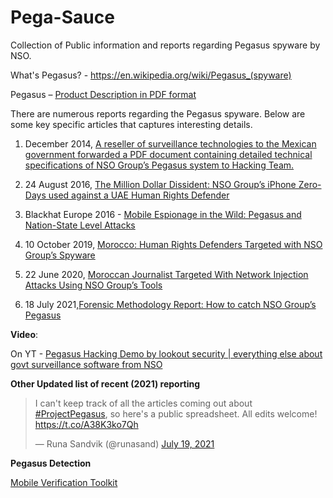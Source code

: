 # Pega-Sauce

Collection of Public information and reports regarding Pegasus spyware by NSO.

What's Pegasus? - https://en.wikipedia.org/wiki/Pegasus_(spyware)

Pegasus – [Product Description in PDF format](https://s3.documentcloud.org/documents/4599753/NSO-Pegasus.pdf)

There are numerous reports regarding the Pegasus spyware. Below are some key specific articles that captures interesting details.

1. December 2014,  [A reseller of surveillance technologies to the Mexican government forwarded a PDF document containing detailed technical specifications of NSO Group’s Pegasus system to Hacking Team.](https://wikileaks.org/hackingteam/emails/emailid/5391)

2. 24 August 2016, [The Million Dollar Dissident: NSO Group’s iPhone Zero-Days used against a UAE Human Rights Defender]( https://citizenlab.ca/2016/08/million-dollar-dissident-iphone-zero-day-nso-group-uae/)

3. Blackhat Europe 2016 - [Mobile Espionage in the Wild: Pegasus and Nation-State Level Attacks](https://www.blackhat.com/docs/eu-16/materials/eu-16-Bazaliy-Mobile-Espionage-in-the-Wild-Pegasus-and-Nation-State-Level-Attacks.pdf)

4. 10 October 2019, [Morocco: Human Rights Defenders Targeted with NSO Group’s Spyware](https://www.amnesty.org/en/latest/research/2019/10/)

5. 22 June 2020, [Moroccan Journalist Targeted With Network Injection Attacks Using NSO Group’s Tools](https://www.amnesty.org/en/latest/research/2020/06/moroccan-journalist-targeted-with-network-injection-attacks-using-nso-groups-tools/)

6. 18 July 2021,[Forensic Methodology Report: How to catch NSO Group’s Pegasus](https://www.amnesty.org/en/latest/research/2021/07/forensic-methodology-report-how-to-catch-nso-groups-pegasus/)


**Video**:

On YT - [Pegasus Hacking Demo by lookout security | everything else about govt surveillance software from NSO](https://www.youtube.com/watch?v=tn_xMhG8ltU&ab_channel=CyberCook)


**Other Updated list of recent (2021) reporting**

<blockquote class="twitter-tweet"><p lang="en" dir="ltr">I can&#39;t keep track of all the articles coming out about <a href="https://twitter.com/hashtag/ProjectPegasus?src=hash&amp;ref_src=twsrc%5Etfw">#ProjectPegasus</a>, so here&#39;s a public spreadsheet. All edits welcome! <a href="https://t.co/A38K3ko7Qh">https://t.co/A38K3ko7Qh</a></p>&mdash; Runa Sandvik (@runasand) <a href="https://twitter.com/runasand/status/1417191830215614465?ref_src=twsrc%5Etfw">July 19, 2021</a>
</blockquote>



**Pegasus Detection**


[Mobile Verification Toolkit](https://github.com/mvt-project/mvt)
